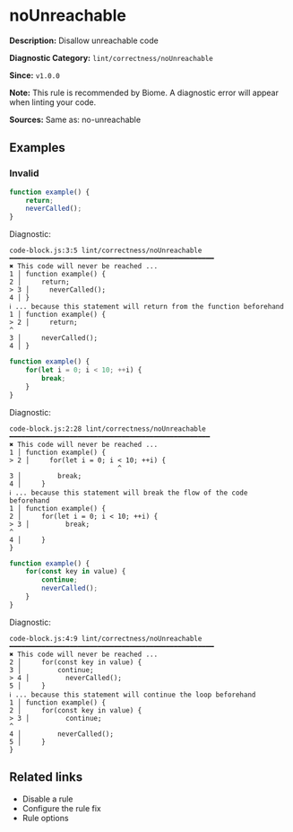 # noUnreachable

**Description:** Disallow unreachable code

**Diagnostic Category:** `lint/correctness/noUnreachable`

**Since:** `v1.0.0`

**Note:** This rule is recommended by Biome. A diagnostic error will appear when linting your code.

**Sources:** Same as: no-unreachable

## Examples

### Invalid

```js
function example() {
    return;
    neverCalled();
}
```

Diagnostic:
```
code-block.js:3:5 lint/correctness/noUnreachable ━━━━━━━━━━━━━━━━━━━━━━━━━━━━━━━━━━━━━━━━━━━━━━━━━━━
✖ This code will never be reached ...
1 │ function example() {
2 │     return;
> 3 │     neverCalled();
4 │ }
ℹ ... because this statement will return from the function beforehand
1 │ function example() {
> 2 │     return;
^
3 │     neverCalled();
4 │ }
```

```js
function example() {
    for(let i = 0; i < 10; ++i) {
        break;
    }
}
```

Diagnostic:
```
code-block.js:2:28 lint/correctness/noUnreachable ━━━━━━━━━━━━━━━━━━━━━━━━━━━━━━━━━━━━━━━━━━━━━━━━━━
✖ This code will never be reached ...
1 │ function example() {
> 2 │     for(let i = 0; i < 10; ++i) {
                           ^
3 │         break;
4 │     }
ℹ ... because this statement will break the flow of the code beforehand
1 │ function example() {
2 │     for(let i = 0; i < 10; ++i) {
> 3 │         break;
^
4 │     }
}
```

```js
function example() {
    for(const key in value) {
        continue;
        neverCalled();
    }
}
```

Diagnostic:
```
code-block.js:4:9 lint/correctness/noUnreachable ━━━━━━━━━━━━━━━━━━━━━━━━━━━━━━━━━━━━━━━━━━━━━━━━━━━
✖ This code will never be reached ...
2 │     for(const key in value) {
3 │         continue;
> 4 │         neverCalled();
5 │     }
ℹ ... because this statement will continue the loop beforehand
1 │ function example() {
2 │     for(const key in value) {
> 3 │         continue;
^
4 │         neverCalled();
5 │     }
}
```

## Related links

- Disable a rule
- Configure the rule fix
- Rule options